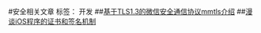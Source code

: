 ﻿#安全相关文章
标签： 开发
##[基于TLS1.3的微信安全通信协议mmtls介绍](https://github.com/WeMobileDev/article/blob/master/基于TLS1.3的微信安全通信协议mmtls介绍.md)
##[漫谈iOS程序的证书和签名机制](https://segmentfault.com/a/1190000004144556?f=tt&hmsr=toutiao.io&utm_medium=toutiao.io&utm_source=toutiao.io)






